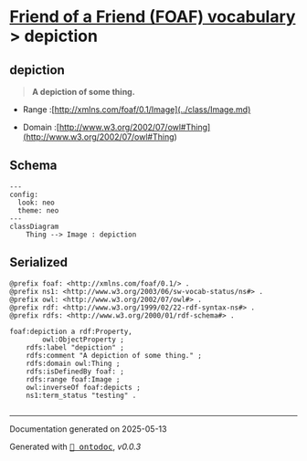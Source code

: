 # [Friend of a Friend (FOAF) vocabulary](../homepage.md) > depiction

## depiction

> **A depiction of some thing.**

- Range :[http://xmlns.com/foaf/0.1/Image](../class/Image.md)

- Domain :[http://www.w3.org/2002/07/owl#Thing](<http://www.w3.org/2002/07/owl#Thing>)

## Schema

```mermaid
---
config:
  look: neo
  theme: neo
---
classDiagram
    Thing --> Image : depiction
```

## Serialized

```ttl
@prefix foaf: <http://xmlns.com/foaf/0.1/> .
@prefix ns1: <http://www.w3.org/2003/06/sw-vocab-status/ns#> .
@prefix owl: <http://www.w3.org/2002/07/owl#> .
@prefix rdf: <http://www.w3.org/1999/02/22-rdf-syntax-ns#> .
@prefix rdfs: <http://www.w3.org/2000/01/rdf-schema#> .

foaf:depiction a rdf:Property,
        owl:ObjectProperty ;
    rdfs:label "depiction" ;
    rdfs:comment "A depiction of some thing." ;
    rdfs:domain owl:Thing ;
    rdfs:isDefinedBy foaf: ;
    rdfs:range foaf:Image ;
    owl:inverseOf foaf:depicts ;
    ns1:term_status "testing" .


```

---

Documentation generated on 2025-05-13

Generated with <kbd>[📑 ontodoc](https://github.com/StephaneBranly/ontodoc)</kbd>, *v0.0.3*